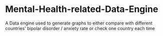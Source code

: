 # Mental-Health-related-Data-Engine
A Data engine used to generate graphs to either compare with different countries' bipolar disorder / anxiety rate or check one country each time
